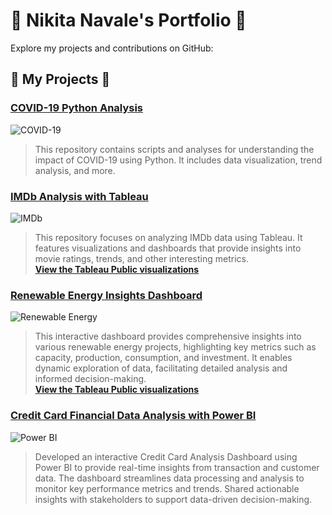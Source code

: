 # 🌟 **Nikita Navale's Portfolio** 🌟

Explore my projects and contributions on GitHub:

## 📂 **My Projects** 📂

### [COVID-19 Python Analysis](https://github.com/nikitanavale/covid19_python_analysis)
![COVID-19](https://img.shields.io/badge/COVID--19-Analysis-orange)
> This repository contains scripts and analyses for understanding the impact of COVID-19 using Python. It includes data visualization, trend analysis, and more.

### [IMDb Analysis with Tableau](https://github.com/nikitanavale/imdb_analysis_tableau)
![IMDb](https://img.shields.io/badge/IMDb-Analysis-blue)
> This repository focuses on analyzing IMDb data using Tableau. It features visualizations and dashboards that provide insights into movie ratings, trends, and other interesting metrics.  
> **[View the Tableau Public visualizations](https://public.tableau.com/app/profile/nikita5358/vizzes)**

### [Renewable Energy Insights Dashboard](https://github.com/nikitanavale/imdb_analysis_tableau)
![Renewable Energy](https://img.shields.io/badge/Renewable%20Energy-Dashboard-green)
> This interactive dashboard provides comprehensive insights into various renewable energy projects, highlighting key metrics such as capacity, production, consumption, and investment. It enables dynamic exploration of data, facilitating detailed analysis and informed decision-making.  
> **[View the Tableau Public visualizations](https://public.tableau.com/app/profile/nikita5358/viz/RenewableEnergyAnalysis_17189382314330/Dashboard1)**

### [Credit Card Financial Data Analysis with Power BI](https://github.com/nikitanavale/credit_card_data_analysis)
![Power BI](https://img.shields.io/badge/Credit%20Card-Analysis-yellow)
> Developed an interactive Credit Card Analysis Dashboard using Power BI to provide real-time insights from transaction and customer data. The dashboard streamlines data processing and analysis to monitor key performance metrics and trends. Shared actionable insights with stakeholders to support data-driven decision-making.
